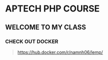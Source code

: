 # APTECH PHP COURSE

## WELCOME TO MY CLASS

### CHECK OUT DOCKER

> https://hub.docker.com/r/namnh06/lemp/
